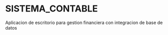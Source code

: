 # SISTEMA_CONTABLE
 Aplicacion de escritorio para gestion financiera con integracion de base de datos
